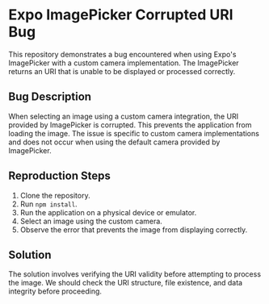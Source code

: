 # Expo ImagePicker Corrupted URI Bug

This repository demonstrates a bug encountered when using Expo's ImagePicker with a custom camera implementation.  The ImagePicker returns an URI that is unable to be displayed or processed correctly.

## Bug Description

When selecting an image using a custom camera integration, the URI provided by ImagePicker is corrupted. This prevents the application from loading the image. The issue is specific to custom camera implementations and does not occur when using the default camera provided by ImagePicker.

## Reproduction Steps

1. Clone the repository.
2. Run `npm install`.
3. Run the application on a physical device or emulator.
4. Select an image using the custom camera.
5. Observe the error that prevents the image from displaying correctly.

## Solution

The solution involves verifying the URI validity before attempting to process the image.  We should check the URI structure, file existence, and data integrity before proceeding.